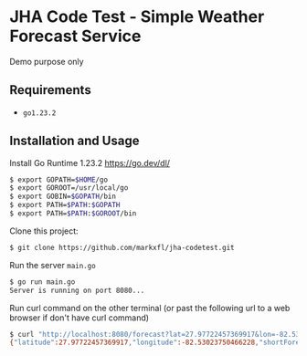 # JHA Code Test - Simple Weather Forecast Service
Demo purpose only

## Requirements

- `go1.23.2`


## Installation and Usage
Install Go Runtime 1.23.2
https://go.dev/dl/

```bash
$ export GOPATH=$HOME/go
$ export GOROOT=/usr/local/go
$ export GOBIN=$GOPATH/bin
$ export PATH=$PATH:$GOPATH
$ export PATH=$PATH:$GOROOT/bin
```

Clone this project:
```bash
$ git clone https://github.com/markxfl/jha-codetest.git
```

Run the server `main.go`

```bash
$ go run main.go
Server is running on port 8080...
```

Run curl command on the other terminal
(or past the following url to a web browser if don't have curl command) 

```bash
$ curl "http://localhost:8080/forecast?lat=27.97722457369917&lon=-82.53023750466228"
{"latitude":27.97722457369917,"longitude":-82.53023750466228,"shortForecast":"Partly Cloudy","temperature":55,"temperatureDescription":"moderate"}
```
